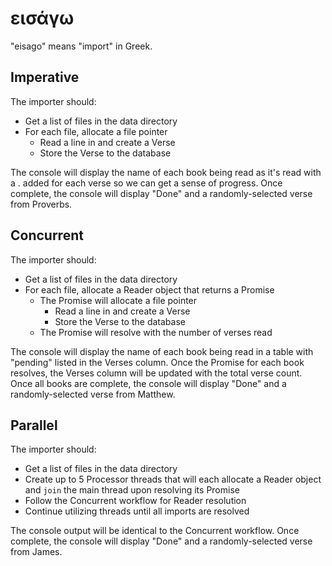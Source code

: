 εισάγω
======

"eisago" means "import" in Greek.

Imperative
----------

The importer should:
- Get a list of files in the data directory
- For each file, allocate a file pointer
  - Read a line in and create a Verse
  - Store the Verse to the database

The console will display the name of each book being read as it's read with a . added for each verse so we can get
a sense of progress. Once complete, the console will display "Done" and a randomly-selected verse from Proverbs.

Concurrent
----------

The importer should:
- Get a list of files in the data directory
- For each file, allocate a Reader object that returns a Promise
  - The Promise will allocate a file pointer
    - Read a line in and create a Verse
    - Store the Verse to the database
  - The Promise will resolve with the number of verses read
  
The console will display the name of each book being read in a table with "pending" listed in the Verses column. Once
the Promise for each book resolves, the Verses column will be updated with the total verse count. Once all books are
complete, the console will display "Done" and a randomly-selected verse from Matthew.

Parallel
--------

The importer should:
- Get a list of files in the data directory
- Create up to 5 Processor threads that will each allocate a Reader object and `join` the main thread upon resolving its Promise
- Follow the Concurrent workflow for Reader resolution
- Continue utilizing threads until all imports are resolved

The console output will be identical to the Concurrent workflow. Once complete, the console will display "Done" and a
randomly-selected verse from James.